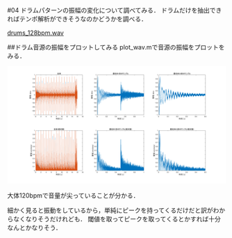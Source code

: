 #04
ドラムパターンの振幅の変化について調べてみる．
ドラムだけを抽出できればテンポ解析ができそうなのかどうかを調べる．

[drums_128bpm.wav](/6314089/Audio/drums_128bpm.wav)

##ドラム音源の振幅をプロットしてみる
plot_wav.mで音源の振幅をプロットをみる．

![img0](/6314089/04/img/0.png)

大体120bpmで音量が尖っていることが分かる．

細かく見ると振動をしているから，単純にピークを持ってくるだけだと訳がわからなくなりそうだけれども．
閾値を取ってピークを取ってくるとかすれば十分なんとかなりそう．
